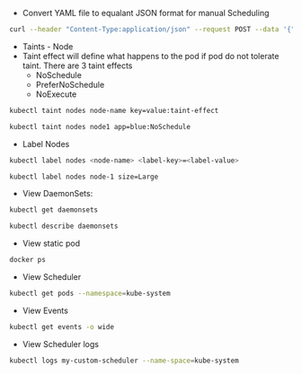 - Convert YAML file to equalant JSON format for manual Scheduling
```sh
curl --header "Content-Type:application/json" --request POST --data '{"apiVersion":"v1", "kind": "Binding" ...} http://$SERVER/api/v1/namespaces/default/pods/$PODNAME/binding/
```
- Taints - Node
- Taint effect will define what happens to the pod if pod do not tolerate taint. There are 3 taint effects
    - NoSchedule
    - PreferNoSchedule
    - NoExecute
```sh
kubectl taint nodes node-name key=value:taint-effect
```
```sh
kubectl taint nodes node1 app=blue:NoSchedule
```
- Label Nodes
```sh
kubectl label nodes <node-name> <label-key>=<label-value>
```
```sh
kubectl label nodes node-1 size=Large
```
- View DaemonSets:
```sh
kubectl get daemonsets
```
```sh
kubectl describe daemonsets
```
- View static pod
```sh
docker ps
```
- View Scheduler
```sh
kubectl get pods --namespace=kube-system
```
- View Events
```sh
kubectl get events -o wide
```
- View Scheduler logs
```sh
kubectl logs my-custom-scheduler --name-space=kube-system
```
